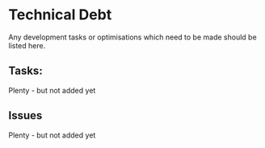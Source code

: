# Technical Debt
Any development tasks or optimisations which need to be made should be listed here.

## Tasks:
Plenty - but not added yet

## Issues
Plenty - but not added yet

